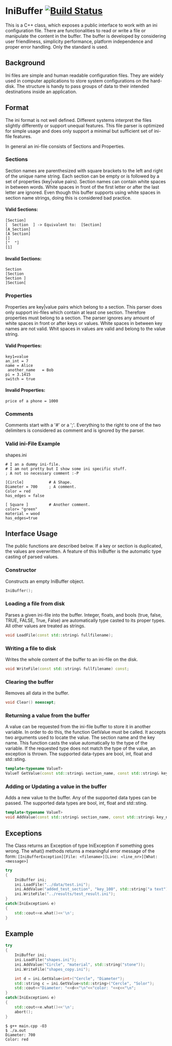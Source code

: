 

# IniBuffer [![Build Status](https://travis-ci.org/pascalenderli/IniBuffer.svg?branch=master)](https://travis-ci.org/pascalenderli/IniBuffer)
This is a C++ class, which exposes a public interface to work with an ini configuration file. There are functionalities to read or write a file or manipulate the content in the buffer. The buffer is developed by considering user friendliness, simplicity performance, platform independence and proper error handling. Only the standard is used.

## Background
Ini files are simple and human readable configuration files. They are widely used in computer applications to store system configurations on the hard-disk. The structure is handy to pass groups of data to their intended destinations inside an application.

## Format
The ini format is not well defined. Different systems interpret the files slightly differently or support unequal features.
This file parser is optimized for simple usage and does only support a minimal but sufficient set of ini-file features.

In general an ini-file consists of Sections and Properties.

### Sections
Section names are parenthesized with square brackets to the left and right of the unique name string. Each section can be empty or is followed by a set of properties (key|value pairs). Section names can contain white spaces in between words. White spaces in front of the first letter or after the last letter are ignored. Even though this buffer supports using white spaces in section name strings, doing this is considered bad practice.

#### Valid Sections:

```text
[Section]
[  Section  ] -> Equivalent to:  [Section]
[A_Section]
[A Section]
[]
["  "]
[1]
```
#### Invalid Sections:
```text
Section
[Section
Section ]
]Section[
```

### Properties
Properties are key|value pairs which belong to a section. This parser does only support ini-files which contain at least one section. Therefore properties must belong to a section. The parser ignores any amount of white spaces in front or after keys or values. White spaces in between key names are not valid. Whit spaces in values are valid and belong to the value string.

#### Valid  Properties:
```text
key1=value
an_int = 7
name = Alice
 another_name   = Bob
pi = 3.1415
switch = true
```
#### Invalid  Properties:
```text
price of a phone = 1000
```
### Comments
Comments start with a '#' or a ';'. Everything to the right to one of the two delimiters is considered as comment and is ignored by the parser.

### Valid ini-File Example
shapes.ini
```text
# I an a dummy ini-file.
# I am not pretty but I show some ini specific stuff.
; A not so necessary comment :-P

[Circle]           # A Shape.
Diameter = 700     ; A comment.
Color = red
has_edges = false

[ Square ]         # Another comment.
color= "green"
material = wood
has_edges=true
```

## Interface Usage
The public functions are described below. If a key or section is duplicated, the values are overwritten. A feature of this IniBuffer is the automatic type casting of parsed values.

### Constructor
Constructs an empty IniBuffer object.
```cpp
IniBuffer();
```

### Loading a file from disk
Parses a given ini-file into the buffer.
Integer, floats, and bools (true, false, TRUE, FALSE, True, False) are automatically type casted to its proper types. All other values are treated as strings.
```cpp
void LoadFile(const std::string& fullfilename);
```

### Writing a file to disk
Writes the whole content of the buffer to an ini-file on the disk.
```cpp
void WriteFile(const std::string& fullfilename) const;
```

### Clearing the buffer
Removes all data in the buffer.
```cpp
void Clear() noexcept;
```

### Returning a value from the buffer
A value can be requested from the ini-file buffer to store it in another variable. In order to do this, the function GetValue must be called. It accepts two arguments used to locate the value. The section name and the key name. This function casts the value automatically to the type of the variable. If the requested type does not match the type of the value, an exception is thrown. The supported data-types are bool, int, float and std::sting.
```cpp
template<typename ValueT>
ValueT GetValue(const std::string& section_name, const std::string& key_name) const;
```

### Adding or Updating a value in the buffer
Adds a new value to the buffer. Any of the supported data types can be passed. The supported data types are bool, int, float and std::sting.
```cpp
template<typename ValueT>
void AddValue(const std::string& section_name, const std::string& key_name, const ValueT& value);
```

## Exceptions
The Class returns an Exception of type IniException if something goes wrong.
The what() methods returns a meaningful error message of the form: `[IniBufferException][File: <filename>][Line: <line_nr>][What: <message>]`

```cpp
try
{
    IniBuffer ini;
    ini.LoadFile("../data/test.ini");
    ini.AddValue("added_test_section", "key_100", std::string("a text"));
    ini.WriteFile("../results/test_result.ini");
}
catch(IniException& e)
{
    std::cout<<e.what()<<'\n';
}
```

## Example

```cpp
try
{
    IniBuffer ini;
    ini.LoadFile("shapes.ini");
    ini.AddValue("Circle", "material", std::string("stone"));
    ini.WriteFile("shapes_copy.ini");

    int d = ini.GetValue<int>("Cercle", "Diameter");
    std::string c = ini.GetValue<std::string>("Cercle", "Solor");
    std::cout<<"Diameter: "<<d<<"\n"<<"color: "<<c<<"\n";
}
catch(IniException& e)
{
    std::cout<<e.what()<<'\n';
    abort();
}
```
```text
$ g++ main.cpp -O3
$ ./a.out
Diameter: 700
Color: red
```
